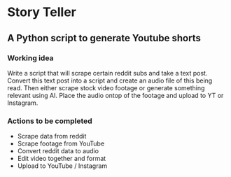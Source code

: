 # Story Teller
## A Python script to generate Youtube shorts

### Working idea
Write a script that will scrape certain reddit subs and take a text post. Convert this text post into a script and create an audio file of this being read. Then either scrape stock video footage or generate something relevant using AI. Place the audio ontop of the footage and upload to YT or Instagram. 

### Actions to be completed
* Scrape data from reddit
* Scrape footage from YouTube
* Convert reddit data to audio
* Edit video together and format
* Upload to YouTube / Instagram